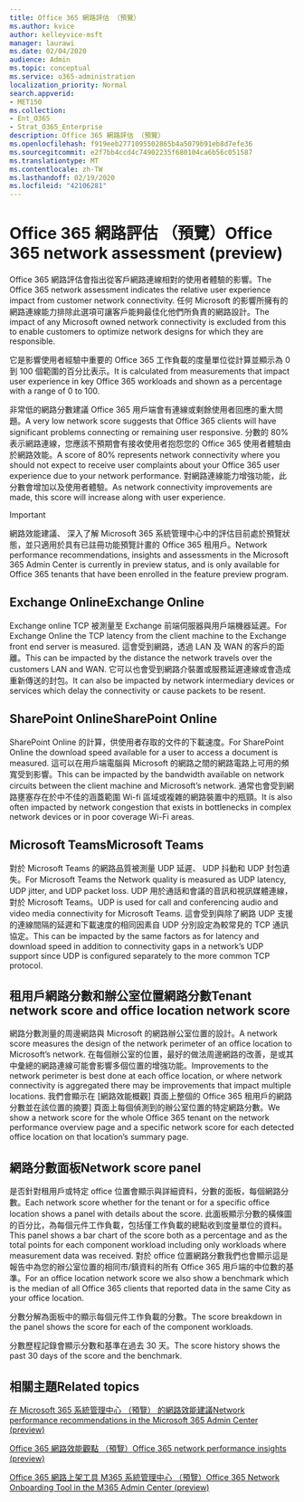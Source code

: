 ```yaml
---
title: Office 365 網路評估 （預覽）
ms.author: kvice
author: kelleyvice-msft
manager: laurawi
ms.date: 02/04/2020
audience: Admin
ms.topic: conceptual
ms.service: o365-administration
localization_priority: Normal
search.appverid:
- MET150
ms.collection:
- Ent_O365
- Strat_O365_Enterprise
description: Office 365 網路評估 （預覽）
ms.openlocfilehash: f919eeb2771095502865b4a5079b91eb8d7efe36
ms.sourcegitcommit: e2f7bb4ccd4c74902235f680104ca6b56c051587
ms.translationtype: MT
ms.contentlocale: zh-TW
ms.lasthandoff: 02/19/2020
ms.locfileid: "42106281"
---
```

# <a name="office-365-network-assessment-preview"></a><span data-ttu-id="c5bf8-103">Office 365 網路評估 （預覽）</span><span class="sxs-lookup"><span data-stu-id="c5bf8-103">Office 365 network assessment (preview)</span></span>

<span data-ttu-id="c5bf8-104">Office 365 網路評估會指出從客戶網路連線相對的使用者體驗的影響。</span><span class="sxs-lookup"><span data-stu-id="c5bf8-104">The Office 365 network assessment indicates the relative user experience impact from customer network connectivity.</span></span> <span data-ttu-id="c5bf8-105">任何 Microsoft 的影響所擁有的網路連線能力排除此選項可讓客戶能夠最佳化他們所負責的網路設計。</span><span class="sxs-lookup"><span data-stu-id="c5bf8-105">The impact of any Microsoft owned network connectivity is excluded from this to enable customers to optimize network designs for which they are responsible.</span></span>

<span data-ttu-id="c5bf8-106">它是影響使用者經驗中重要的 Office 365 工作負載的度量單位從計算並顯示為 0 到 100 個範圍的百分比表示。</span><span class="sxs-lookup"><span data-stu-id="c5bf8-106">It is calculated from measurements that impact user experience in key Office 365 workloads and shown as a percentage with a range of 0 to 100.</span></span>

<span data-ttu-id="c5bf8-107">非常低的網路分數建議 Office 365 用戶端會有連線或剩餘使用者回應的重大問題。</span><span class="sxs-lookup"><span data-stu-id="c5bf8-107">A very low network score suggests that Office 365 clients will have significant problems connecting or remaining user responsive.</span></span> <span data-ttu-id="c5bf8-108">分數的 80%表示網路連線，您應該不預期會有接收使用者抱怨您的 Office 365 使用者體驗由於網路效能。</span><span class="sxs-lookup"><span data-stu-id="c5bf8-108">A score of 80% represents network connectivity where you should not expect to receive user complaints about your Office 365 user experience due to your network performance.</span></span> <span data-ttu-id="c5bf8-109">對網路連線能力增強功能，此分數會增加以及使用者體驗。</span><span class="sxs-lookup"><span data-stu-id="c5bf8-109">As network connectivity improvements are made, this score will increase along with user experience.</span></span>

>[!IMPORTANT]
><span data-ttu-id="c5bf8-110">網路效能建議、 深入了解 Microsoft 365 系統管理中心中的評估目前處於預覽狀態，並只適用於具有已註冊功能預覽計畫的 Office 365 租用戶。</span><span class="sxs-lookup"><span data-stu-id="c5bf8-110">Network performance recommendations, insights and assessments in the Microsoft 365 Admin Center is currently in preview status, and is only available for Office 365 tenants that have been enrolled in the feature preview program.</span></span>

## <a name="exchange-online"></a><span data-ttu-id="c5bf8-111">Exchange Online</span><span class="sxs-lookup"><span data-stu-id="c5bf8-111">Exchange Online</span></span>

<span data-ttu-id="c5bf8-112">Exchange online TCP 被測量至 Exchange 前端伺服器與用戶端機器延遲。</span><span class="sxs-lookup"><span data-stu-id="c5bf8-112">For Exchange Online the TCP latency from the client machine to the Exchange front end server is measured.</span></span> <span data-ttu-id="c5bf8-113">這會受到網路，透過 LAN 及 WAN 的客戶的距離。</span><span class="sxs-lookup"><span data-stu-id="c5bf8-113">This can be impacted by the distance the network travels over the customers LAN and WAN.</span></span> <span data-ttu-id="c5bf8-114">它可以也會受到網路介裝置或服務延遲連線或會造成重新傳送的封包。</span><span class="sxs-lookup"><span data-stu-id="c5bf8-114">It can also be impacted by network intermediary devices or services which delay the connectivity or cause packets to be resent.</span></span>

## <a name="sharepoint-online"></a><span data-ttu-id="c5bf8-115">SharePoint Online</span><span class="sxs-lookup"><span data-stu-id="c5bf8-115">SharePoint Online</span></span>

<span data-ttu-id="c5bf8-116">SharePoint Online 的計算，供使用者存取的文件的下載速度。</span><span class="sxs-lookup"><span data-stu-id="c5bf8-116">For SharePoint Online the download speed available for a user to access a document is measured.</span></span> <span data-ttu-id="c5bf8-117">這可以在用戶端電腦與 Microsoft 的網路之間的網路電路上可用的頻寬受到影響。</span><span class="sxs-lookup"><span data-stu-id="c5bf8-117">This can be impacted by the bandwidth available on network circuits between the client machine and Microsoft’s network.</span></span> <span data-ttu-id="c5bf8-118">通常也會受到網路壅塞存在於中不佳的涵蓋範圍 Wi-fi 區域或複雜的網路裝置中的瓶頸。</span><span class="sxs-lookup"><span data-stu-id="c5bf8-118">It is also often impacted by network congestion that exists in bottlenecks in complex network devices or in poor coverage Wi-Fi areas.</span></span>

## <a name="microsoft-teams"></a><span data-ttu-id="c5bf8-119">Microsoft Teams</span><span class="sxs-lookup"><span data-stu-id="c5bf8-119">Microsoft Teams</span></span>

<span data-ttu-id="c5bf8-120">對於 Microsoft Teams 的網路品質被測量 UDP 延遲、 UDP 抖動和 UDP 封包遺失。</span><span class="sxs-lookup"><span data-stu-id="c5bf8-120">For Microsoft Teams the Network quality is measured as UDP latency, UDP jitter, and UDP packet loss.</span></span> <span data-ttu-id="c5bf8-121">UDP 用於通話和會議的音訊和視訊媒體連線，對於 Microsoft Teams。</span><span class="sxs-lookup"><span data-stu-id="c5bf8-121">UDP is used for call and conferencing audio and video media connectivity for Microsoft Teams.</span></span> <span data-ttu-id="c5bf8-122">這會受到與除了網路 UDP 支援的連線間隔的延遲和下載速度的相同因素自 UDP 分別設定為較常見的 TCP 通訊協定。</span><span class="sxs-lookup"><span data-stu-id="c5bf8-122">This can be impacted by the same factors as for latency and download speed in addition to connectivity gaps in a network’s UDP support since UDP is configured separately to the more common TCP protocol.</span></span>

## <a name="tenant-network-score-and-office-location-network-score"></a><span data-ttu-id="c5bf8-123">租用戶網路分數和辦公室位置網路分數</span><span class="sxs-lookup"><span data-stu-id="c5bf8-123">Tenant network score and office location network score</span></span>

<span data-ttu-id="c5bf8-124">網路分數測量的周邊網路與 Microsoft 的網路辦公室位置的設計。</span><span class="sxs-lookup"><span data-stu-id="c5bf8-124">A network score measures the design of the network perimeter of an office location to Microsoft’s network.</span></span> <span data-ttu-id="c5bf8-125">在每個辦公室的位置，最好的做法周邊網路的改善，是或其中彙總的網路連線可能會影響多個位置的增強功能。</span><span class="sxs-lookup"><span data-stu-id="c5bf8-125">Improvements to the network perimeter is best done at each office location, or where network connectivity is aggregated there may be improvements that impact multiple locations.</span></span>
<span data-ttu-id="c5bf8-126">我們會顯示在 [網路效能概觀] 頁面上整個的 Office 365 租用戶的網路分數並在該位置的摘要] 頁面上每個偵測到的辦公室位置的特定網路分數。</span><span class="sxs-lookup"><span data-stu-id="c5bf8-126">We show a network score for the whole Office 365 tenant on the network performance overview page and a specific network score for each detected office location on that location’s summary page.</span></span>

## <a name="network-score-panel"></a><span data-ttu-id="c5bf8-127">網路分數面板</span><span class="sxs-lookup"><span data-stu-id="c5bf8-127">Network score panel</span></span>

<span data-ttu-id="c5bf8-128">是否針對租用戶或特定 office 位置會顯示與詳細資料，分數的面板，每個網路分數。</span><span class="sxs-lookup"><span data-stu-id="c5bf8-128">Each network score whether for the tenant or for a specific office location shows a panel with details about the score.</span></span> <span data-ttu-id="c5bf8-129">此面板顯示分數的橫條圖的百分比，為每個元件工作負載，包括僅工作負載的總點收到度量單位的資料。</span><span class="sxs-lookup"><span data-stu-id="c5bf8-129">This panel shows a bar chart of the score both as a percentage and as the total points for each component workload including only workloads where measurement data was received.</span></span> <span data-ttu-id="c5bf8-130">對於 office 位置網路分數我們也會顯示這是報告中為您的辦公室位置的相同市/鎮資料的所有 Office 365 用戶端的中位數的基準。</span><span class="sxs-lookup"><span data-stu-id="c5bf8-130">For an office location network score we also show a benchmark which is the median of all Office 365 clients that reported data in the same City as your office location.</span></span>

<span data-ttu-id="c5bf8-131">分數分解為面板中的顯示每個元件工作負載的分數。</span><span class="sxs-lookup"><span data-stu-id="c5bf8-131">The score breakdown in the panel shows the score for each of the component workloads.</span></span>

<span data-ttu-id="c5bf8-132">分數歷程記錄會顯示分數和基準在過去 30 天。</span><span class="sxs-lookup"><span data-stu-id="c5bf8-132">The score history shows the past 30 days of the score and the benchmark.</span></span>

## <a name="related-topics"></a><span data-ttu-id="c5bf8-133">相關主題</span><span class="sxs-lookup"><span data-stu-id="c5bf8-133">Related topics</span></span>

[<span data-ttu-id="c5bf8-134">在 Microsoft 365 系統管理中心 （預覽） 的網路效能建議</span><span class="sxs-lookup"><span data-stu-id="c5bf8-134">Network performance recommendations in the Microsoft 365 Admin Center (preview)</span></span>](office-365-network-mac-perf-overview.md)

[<span data-ttu-id="c5bf8-135">Office 365 網路效能觀點 （預覽）</span><span class="sxs-lookup"><span data-stu-id="c5bf8-135">Office 365 network performance insights (preview)</span></span>](office-365-network-mac-perf-insights.md)

[<span data-ttu-id="c5bf8-136">Office 365 網路上架工具 M365 系統管理中心 （預覽）</span><span class="sxs-lookup"><span data-stu-id="c5bf8-136">Office 365 Network Onboarding Tool in the M365 Admin Center (preview)</span></span>](office-365-network-mac-perf-onboarding-tool.md)
